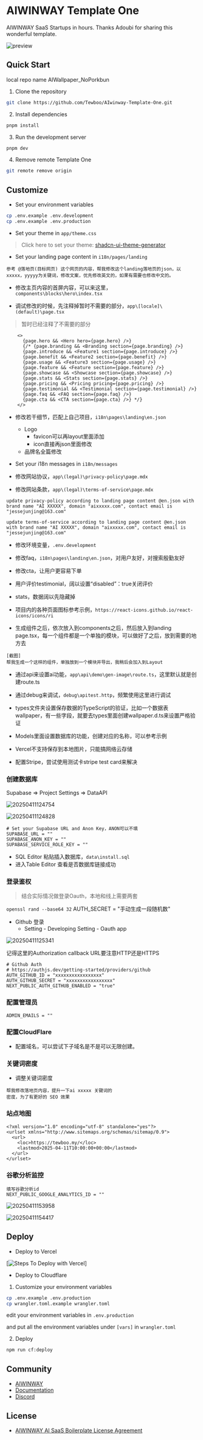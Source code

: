 # AIWINWAY Template One

AIWINWAY SaaS Startups in hours. Thanks Adoubi for sharing this wonderful template.

![preview](preview.png)

## Quick Start 

local repo name AIWallpaper_NoPorkbun

1. Clone the repository

```bash
git clone https://github.com/Tewboo/AIwinway-Template-One.git
```

2. Install dependencies

```bash
pnpm install
```

3. Run the development server

```bash
pnpm dev
```

4. Remove remote Template One

```bash
git remote remove origin
```

## Customize

- Set your environment variables

```bash
cp .env.example .env.development
cp .env.example .env.production
```

- Set your theme in `app/theme.css`

> Click here to set your theme: [shadcn-ui-theme-generator](https://zippystarter.com/tools/shadcn-ui-theme-generator)

- Set your landing page content in `i18n/pages/landing`

```Prompt
参考 @落地页(目标网页) 这个网页的内容，帮我修改这个landing落地页的json，以xxxxx，yyyyy为关键词，修改文案，优先修改英文的，如果有需要也修改中文的。
```

- 修改主页内容的首屏内容，可以来这里，`components\blocks\hero\index.tsx`

- 调试修改的时候，先注释掉暂时不需要的部分，`app\[locale]\(default)\page.tsx`

> 暂时已经注释了不需要的部分

```
    <>
      {page.hero && <Hero hero={page.hero} />}
      {/* {page.branding && <Branding section={page.branding} />}
      {page.introduce && <Feature1 section={page.introduce} />}
      {page.benefit && <Feature2 section={page.benefit} />}
      {page.usage && <Feature3 section={page.usage} />}
      {page.feature && <Feature section={page.feature} />}
      {page.showcase && <Showcase section={page.showcase} />}
      {page.stats && <Stats section={page.stats} />}
      {page.pricing && <Pricing pricing={page.pricing} />}
      {page.testimonial && <Testimonial section={page.testimonial} />}
      {page.faq && <FAQ section={page.faq} />}
      {page.cta && <CTA section={page.cta} />} */}
    </>
```

- 修改若干细节，匹配上自己项目，`i18n\pages\landing\en.json`
  - Logo
    - favicon可以再layout里面添加
    - icon直接再json里面修改
  - 品牌名全篇修改

- Set your i18n messages in `i18n/messages`

- 修改网站协议，`app\(legal)\privacy-policy\page.mdx`
- 修改网站条款，`app\(legal)\terms-of-service\page.mdx`

```Prompt
update privacy-policy according to landing page content @en.json with brand name "AI XXXXX", domain "aixxxxx.com", contact email is "jessejunjing@163.com"

update terms-of-service according to landing page content @en.json with brand name "AI XXXXX", domain "aixxxxx.com", contact email is "jessejunjing@163.com"
```

- 修改环境变量，`.env.development`

- 修改faq，`i18n\pages\landing\en.json`，对用户友好，对搜索殷勤友好

- 修改cta，让用户更容易下单

- 用户评价testimonial，阔以设置“disabled”：true关闭评价

- stats，数据阔以先隐藏掉

- 项目内的各种页面图标参考示例，`https://react-icons.github.io/react-icons/icons/ri`

- 生成组件之后，依次放入到components之后，然后放入到landing page.tsx，每一个组件都是一个单独的模块，可以做好了之后，放到需要的地方去

```Prompt
[截图]
帮我生成一个这样的组件，单独放到一个模块并导出，我稍后会加入到Layout
```

- 通过api来设置ai功能，`app\api\demo\gen-image\route.ts`，这里默认就是创建route.ts

- 通过debug来调试，`debug\apitest.http`，频繁使用这里进行调试

- types文件夹设置保存数据的TypeScript的验证，比如一个数据表wallpaper，有一些字段，就要去types里面创建wallpaper.d.ts来设置严格验证

- Models里面设置数据库的功能，创建对应的名称，可以参考示例

- Vercel不支持保存到本地图片，只能搞网络云存储

- 配置Stripe，尝试使用测试卡stripe test card来解决

### 创建数据库

Supabase => Project Settings => DataAPI

![20250411124754](https://cdn.jsdelivr.net/gh/jun-jing/MultiPlat_PicGallery@main/MultiPlat/PicGallery/20250411124754.png)

![20250411124828](https://cdn.jsdelivr.net/gh/jun-jing/MultiPlat_PicGallery@main/MultiPlat/PicGallery/20250411124828.png)

```
# Set your Supabase URL and Anon Key，ANON可以不填
SUPABASE_URL = ""
SUPABASE_ANON_KEY = ""
SUPABASE_SERVICE_ROLE_KEY = ""
```

- SQL Editor 粘贴插入数据库，`data\install.sql`
- 进入Table Editor 查看是否数据库链接成功

### 登录鉴权

> 结合实际情况做登录Oauth，本地和线上需要两套

`openssl rand --base64 32`
AUTH_SECRET = "手动生成一段随机数"

- Github 登录
  - Setting - Developing Setting - Oauth app

![20250411125341](https://cdn.jsdelivr.net/gh/jun-jing/MultiPlat_PicGallery@main/MultiPlat/PicGallery/20250411125341.png)

记得这里的Authorization callback URL要注意HTTP还是HTTPS

```
# Github Auth
# https://authjs.dev/getting-started/providers/github
AUTH_GITHUB_ID = "xxxxxxxxxxxxxxxxx"
AUTH_GITHUB_SECRET = "xxxxxxxxxxxxxxxxx"
NEXT_PUBLIC_AUTH_GITHUB_ENABLED = "true"
```

### 配置管理员

```
ADMIN_EMAILS = ""
```

### 配置CloudFlare

- 配置域名，可以尝试下子域名是不是可以无限创建。

### 关键词密度

- 调整关键词密度

```Prompt
帮我修改落地页内容，提升一下ai xxxxx 关键词的
密度，为了有更好的 SEO 效果
```

### 站点地图

```
<?xml version="1.0" encoding="utf-8" standalone="yes"?>
<urlset xmlns="http://www.sitemaps.org/schemas/sitemap/0.9">
  <url>
    <loc>https://tewboo.my/</loc>
    <lastmod>2025-04-11T10:00:00+00:00</lastmod>
  </url>
</urlset>
```

### 谷歌分析监控
```
填写谷歌分析id
NEXT_PUBLIC_GOOGLE_ANALYTICS_ID = ""
```

![20250411153958](https://cdn.jsdelivr.net/gh/jun-jing/MultiPlat_PicGallery@main/MultiPlat/PicGallery/20250411153958.png)

![20250411154417](https://cdn.jsdelivr.net/gh/jun-jing/MultiPlat_PicGallery@main/MultiPlat/PicGallery/20250411154417.png)

## Deploy

- Deploy to Vercel

[![Steps To Deploy with Vercel](https://vercel.com/button)]

- Deploy to Cloudflare

1. Customize your environment variables

```bash
cp .env.example .env.production
cp wrangler.toml.example wrangler.toml
```

edit your environment variables in `.env.production`

and put all the environment variables under `[vars]` in `wrangler.toml`

2. Deploy

```bash
npm run cf:deploy
```

## Community

- [AIWINWAY](https://aiwinway.com)
- [Documentation](https://docs.aiwinway.com)
- [Discord](https://discord.gg/)

## License

- [AIWINWAY AI SaaS Boilerplate License Agreement](LICENSE)

